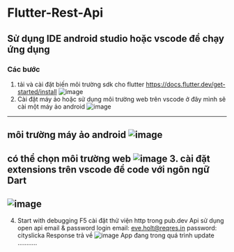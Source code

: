 # Flutter-Rest-Api
## Sử dụng IDE android studio hoặc vscode để chạy ứng dụng
### Các bước 
1. tải và cài đặt biến môi trường sdk cho flutter https://docs.flutter.dev/get-started/install
![image](https://user-images.githubusercontent.com/66910370/237063632-0e64dc82-9c14-4097-b8d7-430c21c1eb9d.png)
3. Cài đặt máy ảo hoặc sử dụng môi trường web trên vscode ở đây mình sẽ cài một máy ảo android 
![image](https://user-images.githubusercontent.com/66910370/237063316-87e9a3c7-5055-43a0-997c-bd65cac5b461.png)
---
môi trường máy ảo android
![image](https://github.com/phancaovu/Flutter-Rest-Api/assets/66910370/c20d8449-7a2a-4b9b-898f-474e22cb7eeb)
---
có thể chọn môi trường web
![image](https://github.com/phancaovu/Flutter-Rest-Api/assets/66910370/3e3bd216-193b-4f80-b3ac-8ea627008eb6)
3. cài đặt extensions trên vscode để code với ngôn ngữ Dart 
---
![image](https://user-images.githubusercontent.com/66910370/237063081-bf0e1563-78ca-4dad-af94-e4b09c80dca9.png)
---
4. Start with debugging F5
cài đặt thử viện http trong pub.dev
Api sử dụng open api 
email & password login 
 email: eve.holt@reqres.in
 password: cityslicka
Response trả về 
![image](https://github.com/phancaovu/Flutter-Rest-Api/assets/66910370/a654520f-f656-4c0f-941f-382d8ee074fb)
App đang trong quá trình update ...........


